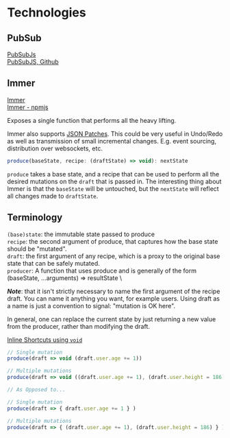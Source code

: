 # Technologies

## PubSub

[PubSubJs](https://www.npmjs.com/package/pubsub-js)\
[PubSubJS, Github](https://github.com/mroderick/PubSubJS)

## Immer

[Immer](https://immerjs.github.io/immer)\
[Immer - npmjs](https://www.npmjs.com/package/immer)


Exposes a single function that performs all the heavy lifting.

Immer also supports [JSON Patches](https://jsonpatch.com/).  This could be very useful in Undo/Redo as well as transmission
of small incremental changes.  E.g. event sourcing, distribution over websockets, etc.

```js
produce(baseState, recipe: (draftState) => void): nextState
```

`produce` takes a base state, and a recipe that can be used to perform all the desired mutations on the `draft` that is
passed in. The interesting thing about Immer is that the `baseState` will be untouched, but the `nextState` will reflect all
changes made to `draftState`.

## Terminology
`(base)state`: the immutable state passed to produce \
`recipe`: the second argument of produce, that captures how the base state should be "mutated". \
`draft`: the first argument of any recipe, which is a proxy to the original base state that can be safely mutated. \
`producer`: A function that uses produce and is generally of the form (baseState, ...arguments) => resultState \

***Note***: that it isn't strictly necessary to name the first argument of the recipe draft. You can name it anything
you want, for example users. Using draft as a name is just a convention to signal: "mutation is OK here".

In general, one can replace the current state by just returning a new value from the producer, rather than modifying the
draft. 

[Inline Shortcuts using `void`](https://immerjs.github.io/immer/return/#inline-shortcuts-using-void)


```js
// Single mutation
produce(draft => void (draft.user.age += 1))

// Multiple mutations
produce(draft => void ((draft.user.age += 1), (draft.user.height = 186)))

// As Opposed to...

// Single mutation
produce(draft => { draft.user.age += 1 } )

// Multiple mutations
produce(draft => { (draft.user.age += 1), (draft.user.height = 186) } )
```
